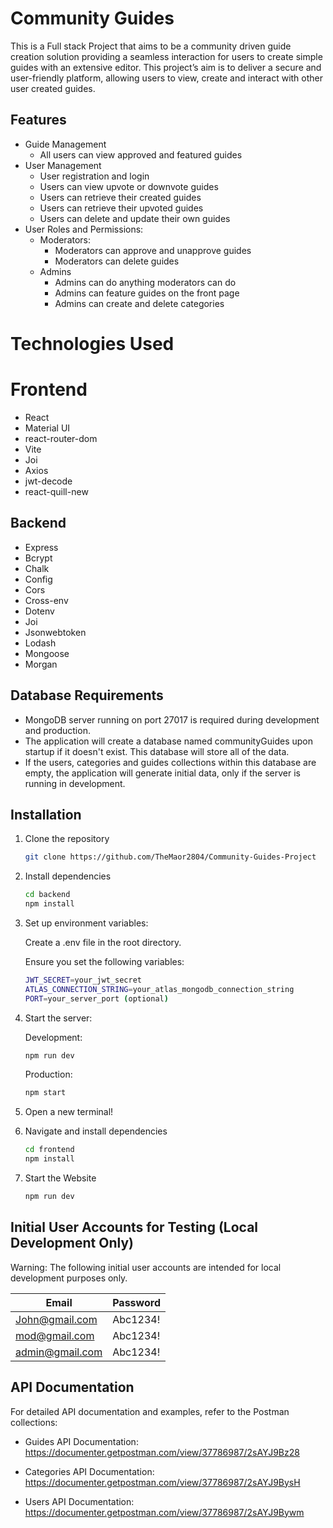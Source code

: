 # Community Guides

This is a Full stack Project that aims to be a community driven guide creation solution providing a seamless
interaction for users to create simple guides with an extensive editor.
This project’s aim is to deliver a secure and user-friendly platform,
allowing users to view, create and interact with other user created
guides.

## Features
- Guide Management
    - All users can view approved and featured guides
- User Management
    - User registration and login
    - Users can view upvote or downvote guides
    - Users can retrieve their created guides
    - Users can retrieve their upvoted guides
    - Users can delete and update their own guides
- User Roles and Permissions:
    - Moderators:
        - Moderators can approve and unapprove guides
        - Moderators can delete guides
    - Admins
        - Admins can do anything moderators can do
        - Admins can feature guides on the front page
        - Admins can create and delete categories


# Technologies Used
# Frontend
- React
- Material UI 
- react-router-dom
- Vite
- Joi
- Axios
- jwt-decode
- react-quill-new

## Backend
- Express
- Bcrypt
- Chalk
- Config
- Cors
- Cross-env
- Dotenv
- Joi
- Jsonwebtoken
- Lodash
- Mongoose
- Morgan

## Database Requirements
- MongoDB server running on port 27017 is required during development and production.
- The application will create a database named communityGuides upon startup if it doesn't exist. This database will store all of the data.
- If the users, categories and guides collections within this database are empty, the application will generate initial data, only if the server is running in development.

## Installation

1. Clone the repository

    ```sh
    git clone https://github.com/TheMaor2804/Community-Guides-Project

2. Install dependencies

    ```sh
    cd backend
    npm install

3. Set up environment variables:

    Create a .env file in the root directory.

    Ensure you set the following variables:

    ```sh
    JWT_SECRET=your_jwt_secret
    ATLAS_CONNECTION_STRING=your_atlas_mongodb_connection_string
    PORT=your_server_port (optional)

4. Start the server:

    Development:
    ```sh
    npm run dev
    ```

    Production:
    ```sh
    npm start
    ```    
5. Open a new terminal!

6. Navigate and install dependencies

    ```sh
    cd frontend
    npm install

7. Start the Website

    ```sh
    npm run dev

## Initial User Accounts for Testing (Local Development Only)

Warning: The following initial user accounts are intended for local development purposes only.


| Email | Password |
|----------------|----------------|
|John@gmail.com|Abc1234!|
|mod@gmail.com|Abc1234!|
|admin@gmail.com|Abc1234!|

## API Documentation
For detailed API documentation and examples, refer to the Postman collections:

- Guides API Documentation: https://documenter.getpostman.com/view/37786987/2sAYJ9Bz28

- Categories API Documentation: https://documenter.getpostman.com/view/37786987/2sAYJ9BysH

- Users API Documentation: https://documenter.getpostman.com/view/37786987/2sAYJ9Bywm
